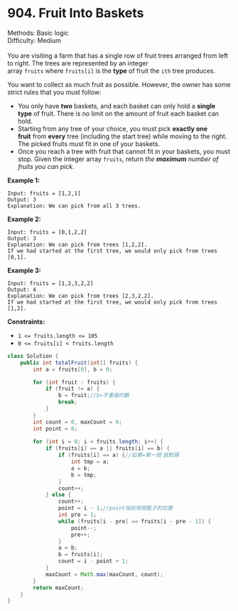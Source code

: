 # 904. Fruit Into Baskets  

  Methods: Basic logic </br> Difficulty: Medium </br> </br>You are visiting a farm that has a single row of fruit trees arranged from left to right. The trees are represented by an integer array `fruits` where `fruits[i]` is the **type** of fruit the `ith` tree produces.

You want to collect as much fruit as possible. However, the owner has some strict rules that you must follow:

- You only have **two** baskets, and each basket can only hold a **single type** of fruit. There is no limit on the amount of fruit each basket can hold.
- Starting from any tree of your choice, you must pick **exactly one fruit** from **every** tree (including the start tree) while moving to the right. The picked fruits must fit in one of your baskets.
- Once you reach a tree with fruit that cannot fit in your baskets, you must stop.
Given the integer array `fruits`, return *the ****maximum**** number of fruits you can pick*.  

**Example 1:**

```plain text
Input: fruits = [1,2,1]
Output: 3
Explanation: We can pick from all 3 trees.
```

**Example 2:**

```plain text
Input: fruits = [0,1,2,2]
Output: 3
Explanation: We can pick from trees [1,2,2].
If we had started at the first tree, we would only pick from trees [0,1].
```

**Example 3:**

```plain text
Input: fruits = [1,2,3,2,2]
Output: 4
Explanation: We can pick from trees [2,3,2,2].
If we had started at the first tree, we would only pick from trees [1,2].
```

**Constraints:**

- `1 <= fruits.length <= 105`
- `0 <= fruits[i] < fruits.length`
```java
class Solution {
    public int totalFruit(int[] fruits) {
        int a = fruits[0], b = 0;

        for (int fruit : fruits) {
            if (fruit != a) {
                b = fruit;//b=不重複的數
                break;
            }
        }
        int count = 0, maxCount = 0;
        int point = 0;
        
        for (int i = 0; i < fruits.length; i++) {
            if (fruits[i] == a || fruits[i] == b) {
                if (fruits[i] == a) {//如果=第一個ˊ就對調
                    int tmp = a;
                    a = b;
                    b = tmp;
                }
                count++;
            } else {
                count++;
                point = i - 1;//point指到地個籃子的位置
                int pre = 1;
                while (fruits[i - pre] == fruits[i - pre - 1]) {
                    point--;
                    pre++;
                }
                a = b;
                b = fruits[i];
                count = i - point + 1;
            }
            maxCount = Math.max(maxCount, count);
        }
        return maxCount;
    }
}
```

